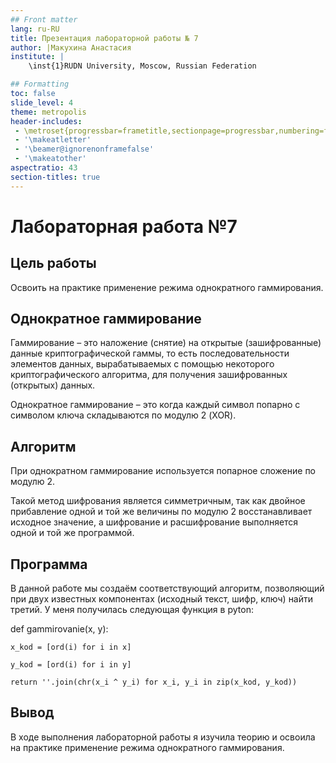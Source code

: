 ```yaml
---
## Front matter
lang: ru-RU
title: Презентация лабораторной работы № 7
author: |Макухина Анастасия
institute: |
	\inst{1}RUDN University, Moscow, Russian Federation

## Formatting
toc: false
slide_level: 4
theme: metropolis
header-includes: 
 - \metroset{progressbar=frametitle,sectionpage=progressbar,numbering=fraction}
 - '\makeatletter'
 - '\beamer@ignorenonframefalse'
 - '\makeatother'
aspectratio: 43
section-titles: true
---
```


# Лабораторная работа №7

## Цель работы

Освоить на практике применение режима однократного гаммирования.


## Однократное гаммирование

Гаммирование – это наложение (снятие) на открытые (зашифрованные) данные криптографической гаммы, то есть последовательности элементов данных, вырабатываемых с помощью некоторого криптографического алгоритма, для получения зашифрованных (открытых) данных.

Однократное гаммирование – это когда каждый символ попарно с символом ключа складываются по модулю 2 (XOR).

## Алгоритм

При однократном гаммирование используется попарное сложение по модулю 2. 

Такой метод шифрования является симметричным, так как двойное прибавление одной и той же величины по модулю 2 восстанавливает исходное значение, а шифрование и расшифрование выполняется одной и той же программой.

## Программа

В данной работе мы создаём соответствующий алгоритм, позволяющий при двух известных компонентах (исходный текст, шифр, ключ) найти третий. У меня получилась следующая функция в pyton:

def gammirovanie(x, y):

    x_kod = [ord(i) for i in x]

    y_kod = [ord(i) for i in y]

    return ''.join(chr(x_i ^ y_i) for x_i, y_i in zip(x_kod, y_kod))


## Вывод

В ходе выполнения лабораторной работы я изучила теорию и освоила на практике применение режима однократного гаммирования.